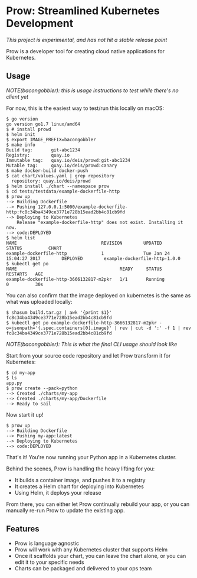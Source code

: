 # Prow: Streamlined Kubernetes Development

_This project is experimental, and has not hit a stable release point_

Prow is a developer tool for creating cloud native applications for Kubernetes.

## Usage

_NOTE(bacongobbler): this is usage instructions to test while there's no client yet_

For now, this is the easiest way to test/run this locally on macOS:

```
$ go version
go version go1.7 linux/amd64
$ # install prowd
$ helm init
$ export IMAGE_PREFIX=bacongobbler
$ make info
Build tag:       git-abc1234
Registry:        quay.io
Immutable tag:   quay.io/deis/prowd:git-abc1234
Mutable tag:     quay.io/deis/prowd:canary
$ make docker-build docker-push
$ cat chart/values.yaml | grep repository
  repository: quay.io/deis/prowd
$ helm install ./chart --namespace prow
$ cd tests/testdata/example-dockerfile-http
$ prow up
--> Building Dockerfile
--> Pushing 127.0.0.1:5000/example-dockerfile-http:fc8c34ba4349ce3771e728b15ead2bb4c81cb9fd
--> Deploying to Kubernetes
    Release "example-dockerfile-http" does not exist. Installing it now.
--> code:DEPLOYED
$ helm list
NAME                                REVISION        UPDATED                         STATUS          CHART
example-dockerfile-http             1               Tue Jan 24 15:04:27 2017        DEPLOYED        example-dockerfile-http-1.0.0
$ kubectl get po
NAME                                       READY     STATUS             RESTARTS   AGE
example-dockerfile-http-3666132817-m2pkr   1/1       Running            0          30s
```

You can also confirm that the image deployed on kubernetes is the same as what was uploaded locally:

```
$ shasum build.tar.gz | awk '{print $1}'
fc8c34ba4349ce3771e728b15ead2bb4c81cb9fd
$ kubectl get po example-dockerfile-http-3666132817-m2pkr -o=jsonpath='{.spec.containers[0].image}' | rev | cut -d ':' -f 1 | rev
fc8c34ba4349ce3771e728b15ead2bb4c81cb9fd
```

_NOTE(bacongobbler): This is what the final CLI usage should look like_

Start from your source code repository and let Prow transform it for
Kubernetes:

```
$ cd my-app
$ ls
app.py
$ prow create --pack=python
--> Created ./charts/my-app
--> Created ./charts/my-app/Dockerfile
--> Ready to sail
```


Now start it up!

```
$ prow up
--> Building Dockerfile
--> Pushing my-app:latest
--> Deploying to Kubernetes
--> code:DEPLOYED
```

That's it! You're now running your Python app in a Kubernetes cluster.

Behind the scenes, Prow is handling the heavy lifting for you:

- It builds a container image, and pushes it to a registry
- It creates a Helm chart for deploying into Kubernetes
- Using Helm, it deploys your release

From there, you can either let Prow continually rebuild your app, or you can
manually re-run Prow to update the existing app.

## Features

- Prow is language agnostic
- Prow will work with any Kubernetes cluster that supports Helm
- Once it scaffolds your chart, you can leave the chart alone, or you can edit
  it to your specific needs
- Charts can be packaged and delivered to your ops team

